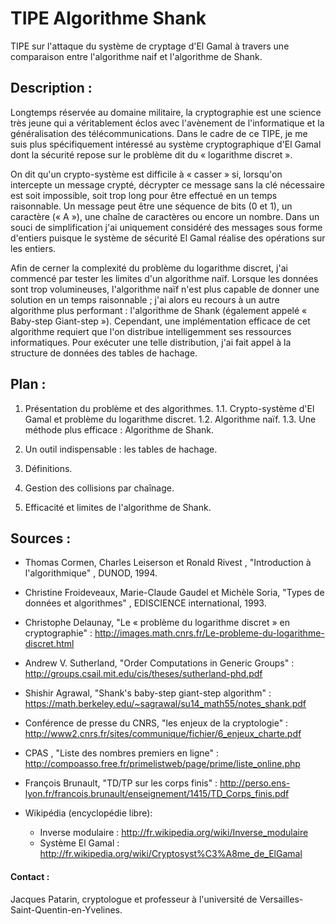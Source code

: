 # TIPE Algorithme Shank
TIPE sur l'attaque du système de cryptage d'El Gamal à travers une comparaison entre l'algorithme naif et l'algorithme de Shank.

## Description :
Longtemps réservée au domaine militaire, la cryptographie est une science très jeune qui a véritablement éclos avec l'avènement de l'informatique et la généralisation des télécommunications.  Dans le cadre de ce TIPE, je me suis plus spécifiquement intéressé au système cryptographique d'El Gamal dont la sécurité repose sur le problème dit du « logarithme discret ». 

On dit qu'un crypto-système est difficile à « casser » si, lorsqu'on intercepte un message crypté, décrypter ce message sans la clé nécessaire est soit impossible, soit trop long pour être effectué en un temps raisonnable. Un message peut être une séquence de bits (0 et 1), un caractère (« A »), une chaîne de caractères ou encore un nombre. Dans un souci de simplification j'ai uniquement considéré des messages sous forme d'entiers puisque le système de sécurité El Gamal réalise des opérations sur les entiers.

Afin de cerner la complexité du problème du logarithme discret, j'ai commencé par tester les limites d'un algorithme naïf. Lorsque les données sont trop volumineuses, l'algorithme naïf n'est plus capable de donner une solution en un temps raisonnable ; j'ai alors eu recours à un autre algorithme plus performant : l'algorithme de Shank (également appelé « Baby-step Giant-step »).  Cependant, une implémentation efficace de cet algorithme requiert que l'on distribue intelligemment ses ressources informatiques. Pour exécuter une telle distribution, j'ai fait appel à la structure de données des tables de hachage.

## Plan :

1. Présentation du problème et des algorithmes.
  1.1. Crypto-système d'El Gamal et problème du logarithme discret.
  1.2. Algorithme naïf.
  1.3. Une méthode plus efficace : Algorithme de Shank.
2. Un outil indispensable : les tables de hachage.
  1. Définitions.
  2. Gestion des collisions par chaînage.

3. Efficacité et limites de l'algorithme de Shank.

## Sources :

- Thomas Cormen, Charles Leiserson et Ronald Rivest , "Introduction à l'algorithmique" , DUNOD, 1994.
- Christine Froideveaux, Marie-Claude Gaudel et Michèle Soria, "Types de données et algorithmes" , EDISCIENCE international, 1993.

- Christophe Delaunay, "Le « problème du logarithme discret » en cryptographie" : http://images.math.cnrs.fr/Le-probleme-du-logarithme-discret.html
- Andrew V. Sutherland, "Order Computations in Generic Groups" : http://groups.csail.mit.edu/cis/theses/sutherland-phd.pdf
- Shishir Agrawal, "Shank's baby-step giant-step algorithm" : https://math.berkeley.edu/~sagrawal/su14_math55/notes_shank.pdf
- Conférence de presse du CNRS, "les enjeux de la cryptologie" : http://www2.cnrs.fr/sites/communique/fichier/6_enjeux_charte.pdf
- CPAS , "Liste des nombres premiers en ligne" : http://compoasso.free.fr/primelistweb/page/prime/liste_online.php
- François Brunault, "TD/TP sur les corps finis" : http://perso.ens-lyon.fr/francois.brunault/enseignement/1415/TD_Corps_finis.pdf
- Wikipédia (encyclopédie libre):
  - Inverse modulaire : http://fr.wikipedia.org/wiki/Inverse_modulaire
  - Système El Gamal : http://fr.wikipedia.org/wiki/Cryptosyst%C3%A8me_de_ElGamal

#### Contact :

Jacques Patarin, cryptologue et professeur à l'université de Versailles-Saint-Quentin-en-Yvelines.
